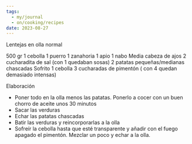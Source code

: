 ```yaml
---
tags:
  - my/journal
  - on/cooking/recipes
date: 2023-08-27
---
```


Lentejas en olla normal

500 gr
1 cebolla
1 puerro
1 zanahoria
1 apio
1 nabo
Media cabeza de ajos
2 cucharadita de sal (con 1 quedaban sosas)
2 patatas pequeñas/medianas chascadas
Sofrito
1 cebolla
3 cucharadas de pimentón ( con 4 quedan demasiado intensas)

Elaboración
- Poner todo en la olla menos las patatas. Ponerlo a cocer con un buen chorro de aceite unos 30 minutos
- Sacar las verduras
- Echar las patatas chascadas
- Batir las verduras y reincorporarlas a la olla
- Sofreír la cebolla hasta que esté transparente y añadir con el fuego apagado el pimentón. Mezclar un poco y echar a la olla.

